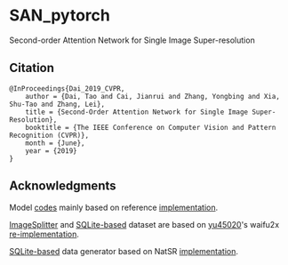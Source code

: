 # SAN_pytorch
Second-order Attention Network for Single Image Super-resolution

## Citation
    @InProceedings{Dai_2019_CVPR,
        author = {Dai, Tao and Cai, Jianrui and Zhang, Yongbing and Xia, Shu-Tao and Zhang, Lei},
        title = {Second-Order Attention Network for Single Image Super-Resolution},
        booktitle = {The IEEE Conference on Computer Vision and Pattern Recognition (CVPR)},
        month = {June},
        year = {2019}
    }

## Acknowledgments
Model [codes](https://github.com/Yukariin/SAN_pytorch/blob/master/model.py) mainly based on reference [implementation](https://github.com/daitao/SAN).

[ImageSplitter](https://github.com/Yukariin/SAN_pytorch/blob/master/utils.py) and [SQLite-based](https://github.com/Yukariin/SAN_pytorch/blob/master/data.py) dataset are based on [yu45020](https://github.com/yu45020)'s waifu2x [re-implementation](https://github.com/yu45020/Waifu2x).

[SQLite-based](https://github.com/Yukariin/SAN_pytorch/blob/master/gen_data.py) data generator based on NatSR [implementation](https://github.com/JWSoh/NatSR).
